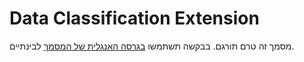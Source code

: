 # Data Classification Extension
מסמך זה טרם תורגם. בבקשה תשתמשו [בגרסה האנגלית של המסמך](../../../extensions/data-classification) לבינתיים.